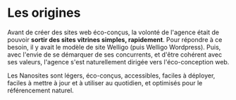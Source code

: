 # Les origines

Avant de créer des sites web éco-conçus, la volonté de l'agence était de pouvoir **sortir des sites vitrines simples, rapidement**. Pour répondre à ce besoin, il y avait le modèle de site Welligo (puis Welligo Wordpress). Puis, avec l'envie de se démarquer de ses concurrents, et d'être cohérent avec ses valeurs, l'agence s'est naturellement dirigée vers l'éco-conception web.

Les Nanosites sont légers, éco-conçus, accessibles, faciles à déployer, faciles à mettre à jour et à utiliser au quotidien, et optimisés pour le référencement naturel.



